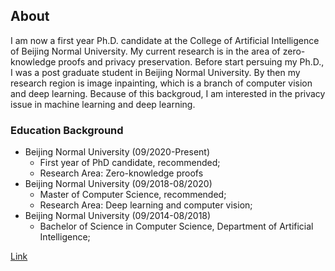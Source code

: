 ## About
I am now a first year Ph.D. candidate at the College of Artificial Intelligence of Beijing Normal University. My current research is in the area of zero-knowledge proofs and privacy preservation. 
Before start persuing my Ph.D., I was a post graduate student in Beijing Normal University. By then my research region is image inpainting, which is a branch of computer vision and deep learning. Because of this backgroud, I am interested in the privacy issue in machine learning and deep learning.


### Education Background
* Beijing Normal University (09/2020-Present)
  - First year of PhD candidate, recommended;
  - Research Area: Zero-knowledge proofs
* Beijing Normal University (09/2018-08/2020)
  - Master of Computer Science, recommended;
  - Research Area: Deep learning and computer vision;
* Beijing Normal University (09/2014-08/2018)
  - Bachelor of Science in Computer Science, Department of Artificial Intelligence;


[Link](url)

